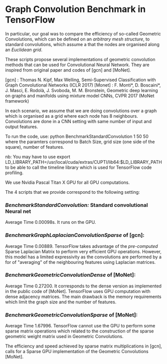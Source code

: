 # Graph Convolution Benchmark in TensorFlow

In particular, our goal was to compare the efficiency of so-called Geometric Convolutions, 
which can be defined on an *arbitrary mesh structure*, to standard convolutions, which assume a that the nodes are organised along an 
*Euclidean grid*.

These scripts propose several implementations of geometric convolution methods that can be used for Convolutional Neural Network. 
They are inspired from original paper and codes of [gcn] and [MoNet].

[gcn] : Thomas N. Kipf, Max Welling, Semi-Supervised Classification with Graph Convolutional Networks (ICLR 2017)
[Monet] : F. Monti*, D. Boscaini*, J. Masci, E. Rodolà, J. Svoboda, M. M. Bronstein, Geometric deep learning on graphs and manifolds using mixture model CNNs, CVPR 2017 (MoNet framework)

In each scenario, we assume that we are doing convolutions over a graph which is organised as a grid where each node has 8 neighbours. 
Convolutions are done in a CNN setting with same number of input and output features.

To run the code, use:
python BenchmarkStandardConvolution 1 50 50
where the paramters correspond to Batch Size, grid size (one side of the square), number of features.

nb: You may have to use 
export LD_LIBRARY_PATH=/usr/local/cuda/extras/CUPTI/lib64:$LD_LIBRARY_PATH
to be able to call the timeline library which is used for TensorFlow code profiling.

We use Nvidia Pascal Titan X GPU for all GPU computations.

The 4 scripts that we provide correspond to the following setting:
### *BenchmarkStandardConvolution:* Standard convolutional Neural net
Average Time 0.00098s. It runs on the GPU.

### *BenchmarkGraphLaplacianConvolutionSparse* of [gcn]:
Average Time 0.00889. TensorFlow takes advantage of the *pre-computed* Sparse Laplacian Matrix to perform very efficient GPU operations. However, this model has a limited expressivity as the convolutions are performed by a for of "averaging" of the neighbouring features using Laplacian matrices.

### *BenchmarkGeometricConvolutionDense* of [MoNet]:
Average Time 0.27200. It corresponds to the dense version as implemented in the public code of [MoNet]. 
TensorFlow uses GPU computation with dense adjacency matrices. The main drawback is the memory requirements which limit the graph size and the number of features.

### *BenchmarkGeometricConvolutionSparse* of [MoNet]:
Average Time 1.67996. TensorFlow cannot use the GPU to perform some sparse matrix operations which related to the construction of the sparse geometric weight matrix used
in Geometric Convolutions.

The efficiency and speed achieved by sparse matrix multiplications in [gcn], calls for a Sparse GPU implementation of the Geometric Convolutions [MoNet].


